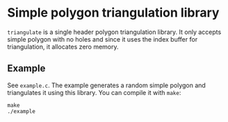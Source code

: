 # Simple polygon triangulation library

`triangulate` is a single header polygon triangulation library. It only
accepts simple polygon with no holes and since it uses the index buffer for
triangulation, it allocates zero memory.

## Example

See `example.c`. The example generates a random simple polygon and triangulates
it using this library. You can compile it with `make`:

	make
	./example
